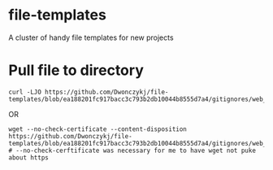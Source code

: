 # file-templates
A cluster of handy file templates for new projects

# Pull file to directory
```
curl -LJO https://github.com/Dwonczykj/file-templates/blob/ea188201fc917bacc3c793b2db10044b8555d7a4/gitignores/web_py.gitignore
```
OR
```
wget --no-check-certificate --content-disposition https://github.com/Dwonczykj/file-templates/blob/ea188201fc917bacc3c793b2db10044b8555d7a4/gitignores/web_py.gitignore
# --no-check-cerftificate was necessary for me to have wget not puke about https
```


